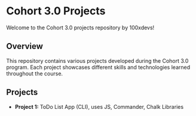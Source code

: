 # Cohort 3.0 Projects

Welcome to the Cohort 3.0 projects repository by 100xdevs!

## Overview

This repository contains various projects developed during the Cohort 3.0 program. Each project showcases different skills and technologies learned throughout the course.

## Projects

- **Project 1:** ToDo List App (CLI), uses JS, Commander, Chalk Libraries
